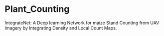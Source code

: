 # Plant_Counting
 IntegrateNet: A Deep learning Network for maize Stand Counting from UAV Imagery by Integrating Density and Local Count Maps.
